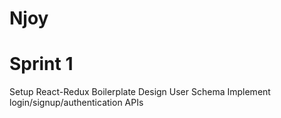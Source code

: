 # Njoy
# Sprint 1
Setup React-Redux Boilerplate
Design User Schema
Implement login/signup/authentication APIs

